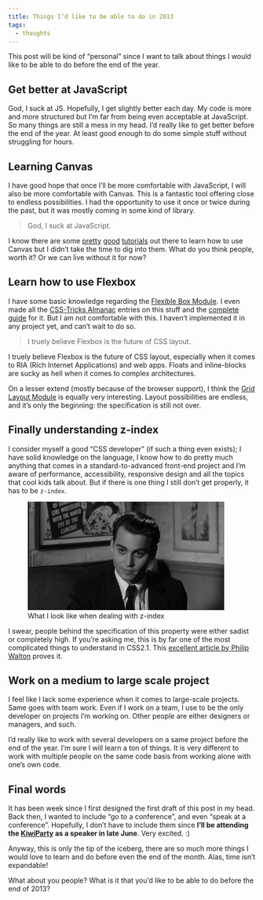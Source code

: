 ```yaml
---
title: Things I’d like to be able to do in 2013
tags:
  - thoughts
---
```


This post will be kind of “personal” since I want to talk about things I would like to be able to do before the end of the year.

## Get better at JavaScript

God, I suck at JS. Hopefully, I get slightly better each day. My code is more and more structured but I’m far from being even acceptable at JavaScript. So many things are still a mess in my head. I’d really like to get better before the end of the year. At least good enough to do some simple stuff without struggling for hours.

## Learning Canvas

I have good hope that once I’ll be more comfortable with JavaScript, I will also be more comfortable with Canvas. This is a fantastic tool offering close to endless possibilities. I had the opportunity to use it once or twice during the past, but it was mostly coming in some kind of library.

> God, I suck at JavaScript.

I know there are some [pretty](https://developer.mozilla.org/en-US/docs/HTML/Canvas/Tutorial) [good](https://www.canvasdemos.com/type/tutorials/) [tutorials](https://www.alsacreations.com/tuto/lire/1484-introduction.html) out there to learn how to use Canvas but I didn’t take the time to dig into them. What do you think people, worth it? Or we can live without it for now?

## Learn how to use Flexbox

I have some basic knowledge regarding the [Flexible Box Module](https://www.w3.org/TR/css3-flexbox/). I even made all the [CSS-Tricks Almanac](https://css-tricks.com/almanac/) entries on this stuff and the [complete guide](https://css-tricks.com/snippets/css/a-guide-to-flexbox/) for it. But I am not comfortable with this. I haven’t implemented it in any project yet, and can’t wait to do so.

> I truely believe Flexbox is the future of CSS layout.

I truely believe Flexbox is the future of CSS layout, especially when it comes to RIA (Rich Internet Applications) and web apps. Floats and inline-blocks are sucky as hell when it comes to complex architectures.

On a lesser extend (mostly because of the browser support), I think the [Grid Layout Module](/2013/04/04/css-grid-layout/) is equally very interesting. Layout possibilities are endless, and it’s only the beginning: the specification is still not over.

## Finally understanding z-index

I consider myself a good “CSS developer” (if such a thing even exists); I have solid knowledge on the language, I know how to do pretty much anything that comes in a standard-to-advanced front-end project and I’m aware of performance, accessibility, responsive design and all the topics that cool kids talk about. But if there is one thing I still don’t get properly, it has to be `z-index`.

<figure class="figure">
<img src="/assets/images/things-to-do-2013/z-index.gif" alt="">
<figcaption>What I look like when dealing with z-index</figcaption>
</figure>

I swear, people behind the specification of this property were either sadist or completely high. If you’re asking me, this is by far one of the most complicated things to understand in CSS2.1. This [excellent article by Philip Walton](https://philipwalton.com/articles/what-no-one-told-you-about-z-index/) proves it.

## Work on a medium to large scale project

I feel like I lack some experience when it comes to large-scale projects. Same goes with team work. Even if I work on a team, I use to be the only developer on projects I’m working on. Other people are either designers or managers, and such.

I’d really like to work with several developers on a same project before the end of the year. I’m sure I will learn a ton of things. It is very different to work with multiple people on the same code basis from working alone with one’s own code.

## Final words

It has been week since I first designed the first draft of this post in my head. Back then, I wanted to include “go to a conference”, and even “speak at a conference”. Hopefully, I don’t have to include them since **I’ll be attending the [KiwiParty](http://kiwiparty.fr/) as a speaker in late June**. Very excited. :)

Anyway, this is only the tip of the iceberg, there are so much more things I would love to learn and do before even the end of the month. Alas, time isn’t expandable!

What about you people? What is it that you’d like to be able to do before the end of 2013?
